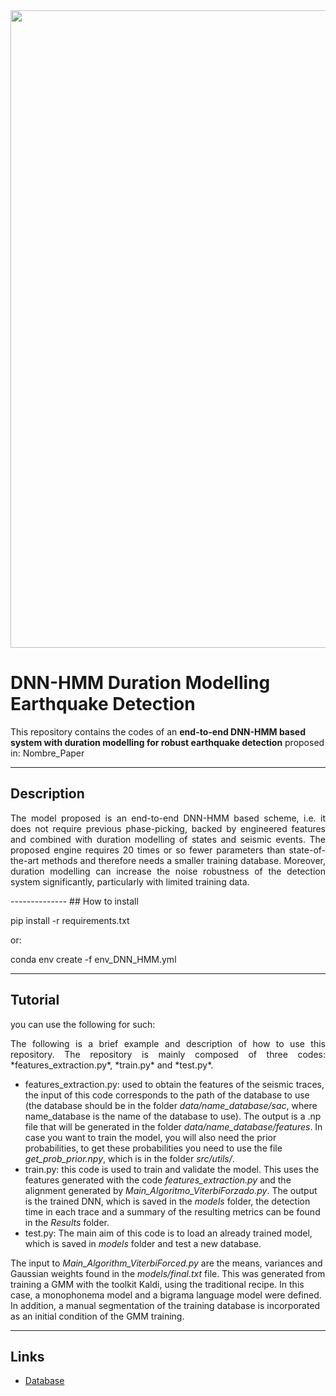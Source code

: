 <img src="http://www.lptv.cl/wp-content/uploads/2017/08/LOGO_2017_740x150.png" width="1020">

# DNN-HMM Duration Modelling Earthquake Detection

This repository contains the codes of an **end-to-end DNN-HMM based system with duration modelling for robust earthquake detection** proposed in: Nombre_Paper

--------------
## Description
<p align="justify"> 
The model proposed is an end-to-end DNN-HMM based scheme, i.e. it does not require previous phase-picking, backed by engineered features and combined with duration modelling of states and seismic events. The proposed engine requires 20 times or so fewer parameters than state-of-the-art methods and therefore needs a smaller training database. Moreover, duration modelling can increase the noise robustness of the detection system significantly, particularly with limited training data.
 </p>
--------------
## How to install 

pip install -r requirements.txt

or:

conda env create -f env_DNN_HMM.yml

--------------
## Tutorial


you can use the following for such:

<p align="justify"> 
The following is a brief example and description of how to use this repository.
The repository is mainly composed of three codes: *features_extraction.py*, *train.py* and *test.py*.

- features_extraction.py: used to obtain the features of the seismic traces, the input of this code corresponds to the path of the database to use (the database should be in the folder *data/name_database/sac*, where name_database is the name of the database to use). The output is a .np file that will be generated in the folder *data/name_database/features*. In case you want to train the model, you will also need the prior probabilities, to get these probabilities you need to use the file *get_prob_prior.npy*, which is in the folder *src/utils/*. 
- train.py: this code is used to train and validate the model. This uses the features generated with the code *features_extraction.py* and the alignment generated by *Main_Algoritmo_ViterbiForzado.py*. The output is the trained DNN, which is saved in the *models* folder, the detection time in each trace and a summary of the resulting metrics can be found in the *Results* folder.
-  test.py: The main aim of this code is to load an already trained model, which is saved in *models* folder and test a new database.

The input to *Main_Algorithm_ViterbiForced.py* are the means, variances and Gaussian weights found in the *models/final.txt* file. This was generated from training a GMM with the toolkit Kaldi, using the traditional recipe. In this case, a monophonema model and a bigrama language model were defined. In addition, a manual segmentation of the training database is incorporated as an initial condition of the GMM training.
 </p>

--------------

## Links
* <a href="https://drive.google.com/drive/folders/1wuC61PkiOQijR6jmmMmchectpmvkPFOm?usp=share_link" target="_blank">Database</a>